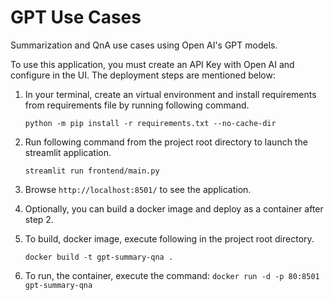 # GPT Use Cases
Summarization and QnA use cases using Open AI's GPT models. 

To use this application, you must create an API Key with Open AI and configure in the UI. The deployment steps are mentioned below:

1. In your terminal, create an virtual environment and install requirements from requirements file by running following command.

   `python -m pip install -r requirements.txt --no-cache-dir`
2. Run following command from the project root directory to launch the streamlit application.

   `streamlit run frontend/main.py`
3. Browse `http://localhost:8501/` to see the application.
4. Optionally, you can build a docker image and deploy as a container after step 2.
5. To build, docker image, execute following in the project root directory.

    `docker build -t gpt-summary-qna .`
6. To run, the container, execute the command: `docker run -d -p 80:8501 gpt-summary-qna`

